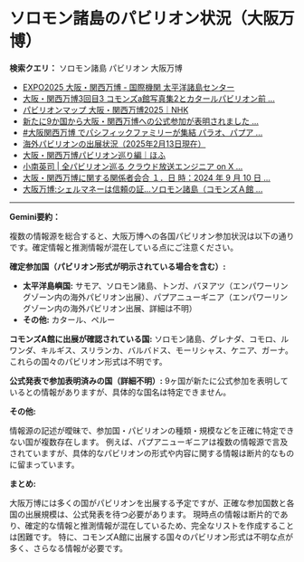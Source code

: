 # ソロモン諸島のパビリオン状況（大阪万博）

**検索クエリ：** ソロモン諸島 パビリオン 大阪万博

- [EXPO2025 大阪・関西万博 - 国際機関 太平洋諸島センター](https://pic.or.jp/featured_word/10255/)
- [大阪・関西万博3回目3 コモンズa館写真集2とカタールパビリオン前 ...](https://ameblo.jp/bomuu/entry-12895014892.html)
- [パビリオンマップ 大阪・関西万博2025｜NHK](https://www3.nhk.or.jp/news/special/osaka_expo/pavilion/)
- [新たに9か国から大阪・関西万博への公式参加が表明されました ...](https://www.expo2025.or.jp/news/news-20220531-01/)
- [#大阪関西万博 でパシフィックファミリーが集結 パラオ、パプア ...](https://www.instagram.com/p/DLBl9BHzbct/)
- [海外パビリオンの出展状況（2025年2月13日現在）](https://www.expo2025.or.jp/wp/wp-content/uploads/a540fe7a1c36ecb72730a77aa1a36011.pdf)
- [大阪・関西万博パビリオン巡り編｜ほふ](https://note.com/matugeya/n/nedf39f8182d6)
- [小南英司 | 全パビリオン巡る クラウド放送エンジニア on X ...](https://twitter.com/eijikominami/status/1913533480979538364)
- [大阪・関西万博に関する関係者会合 １．日 時：2024 年 9 月 10 日 ...](https://www.cas.go.jp/jp/seisaku/osaka_kansai_banpaku/pdf/r60910_siryou1.pdf)
- [大阪万博:シェルマネーは信頼の証…ソロモン諸島（コモンズＡ館 ...](https://www.yomiuri.co.jp/expo2025/now/20250523-OYO1T50009/)


---

**Gemini要約：**

複数の情報源を総合すると、大阪万博への各国パビリオン参加状況は以下の通りです。確定情報と推測情報が混在している点にご注意ください。

**確定参加国（パビリオン形式が明示されている場合を含む）:**

* **太平洋島嶼国:** サモア、ソロモン諸島、トンガ、バヌアツ（エンパワーリングゾーン内の海外パビリオン出展）、パプアニューギニア（エンパワーリングゾーン内の海外パビリオン出展、詳細は不明）
* **その他:** カタール、ペルー


**コモンズA館に出展が確認されている国:**  ソロモン諸島、グレナダ、コモロ、ルワンダ、キルギス、スリランカ、バルバドス、モーリシャス、ケニア、ガーナ。  これらの国々のパビリオン形式は不明です。


**公式発表で参加表明済みの国（詳細不明）:**  9ヶ国が新たに公式参加を表明しているとの情報がありますが、具体的な国名は特定できません。


**その他:**

情報源の記述が曖昧で、参加国・パビリオンの種類・規模などを正確に特定できない国が複数存在します。  例えば、パプアニューギニアは複数の情報源で言及されていますが、具体的なパビリオンの形式や内容に関する情報は断片的なものに留まっています。


**まとめ:**

大阪万博には多くの国がパビリオンを出展する予定ですが、正確な参加国数と各国の出展規模は、公式発表を待つ必要があります。 現時点の情報は断片的であり、確定的な情報と推測情報が混在しているため、完全なリストを作成することは困難です。  特に、コモンズA館に出展する国々のパビリオン形式は不明な点が多く、さらなる情報が必要です。

